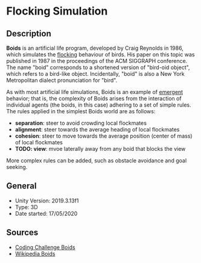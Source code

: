 # Flocking Simulation
## Description
**Boids** is an artificial life program, developed by Craig Reynolds in 1986, which simulates the [flocking](https://en.wikipedia.org/wiki/Flocking_(behavior) "Flocking (behavior)") behaviour of birds. His paper on this topic was published in 1987 in the proceedings of the ACM SIGGRAPH conference. The name "boid" corresponds to a shortened version of "bird-oid object", which refers to a bird-like object. Incidentally, "boid" is also a New York Metropolitan dialect pronunciation for "bird".

As with most artificial life simulations, Boids is an example of [emergent](https://en.wikipedia.org/wiki/Emergence "Emergence") behavior; that is, the complexity of Boids arises from the interaction of individual agents (the boids, in this case) adhering to a set of simple rules. The rules applied in the simplest Boids world are as follows:

-   **separation**: steer to avoid crowding local flockmates
-   **alignment**: steer towards the average heading of local flockmates
-   **cohesion**: steer to move towards the average position (center of mass) of local flockmates
-   **TODO: view**: mvoe laterally away from any boid that blocks the view

More complex rules can be added, such as obstacle avoidance and goal seeking.
## General
- Unity Version: 2019.3.13f1
- Type: 3D
- Date started: 17/05/2020
## Sources
- [Coding Challenge Boids](https://www.youtube.com/watch?v=mhjuuHl6qHM)
- [Wikipedia Boids](https://en.wikipedia.org/wiki/Boids)
<!--stackedit_data:
eyJoaXN0b3J5IjpbMTg5ODY2MDgxNiwxODcyNTQ4OTg4LC0zNj
IxNDE3MDEsMTE2ODQ3MTI2NV19
-->
